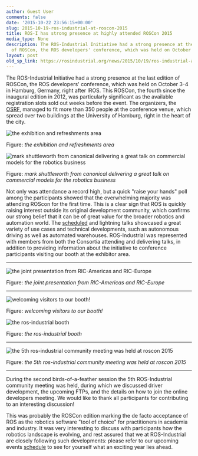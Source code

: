 ```yaml
---
author: Guest User
comments: false
date: '2015-10-22 23:56:15+00:00'
slug: 2015-10-19-ros-industrial-at-roscon-2015
title: ROS-I has strong presence at highly attended ROSCon 2015
media_type: None
description: The ROS-Industrial Initiative had a strong presence at the last edition
  of ROSCon, the ROS developers' conference, which was held on October 3-4 ...
layout: post
old_sp_link: https://rosindustrial.org/news/2015/10/19/ros-industrial-at-roscon-2015
---
```


The ROS-Industrial Initiative had a strong presence at the last edition of ROSCon, the ROS developers' conference, which was held on October 3-4 in Hamburg, Germany, right after IROS. This ROSCon, the fourth since the inaugural edition in 2012, was particularly significant as the available registration slots sold out weeks before the event. The organizers, the [OSRF](http://www.osrfoundation.org/), managed to fit more than 350 people at the conference venue, which spread over two buildings at the University of Hamburg, right in the heart of the city.

![the exhibition and refreshments area](https://images.squarespace-cdn.com/content/v1/51df34b1e4b08840dcfd2841/1445263987282-6BITODCLOB1CSNTJWXNX/image-asset.jpeg)

Figure: *the exhibition and refreshments area*

![mark shuttleworth from canonical delivering a great talk on commercial models for the robotics business](https://images.squarespace-cdn.com/content/v1/51df34b1e4b08840dcfd2841/1445264079738-D3O8LF05BK2L3RIHMW55/image-asset.jpeg)

Figure: *mark shuttleworth from canonical delivering a great talk on commercial models for the robotics business*

Not only was attendance a record high, but a quick "raise your hands" poll among the participants showed that the overwhelming majority was attending ROScon for the first time. This is a clear sign that ROS is quickly raising interest outside its original development community, which confirms our strong belief that it can be of great value for the broader robotics and automation world. The [scheduled](http://roscon.ros.org/2015/#program) and lightning talks showcased a great variety of use cases and technical developments, such as autonomous driving as well as automated warehouses. ROS-Industrial was represented with members from both the Consortia attending and delivering talks, in addition to providing information about the initiative to conference participants visiting our booth at the exhibitor area.

---

![the joint presentation from RIC-Americas and RIC-Europe](https://images.squarespace-cdn.com/content/v1/51df34b1e4b08840dcfd2841/1445268555546-OD4BA20MH1QBTOKJ99V6/20151004_095152.jpg)

Figure: *the joint presentation from RIC-Americas and RIC-Europe*

---

![welcoming visitors to our booth!](https://images.squarespace-cdn.com/content/v1/51df34b1e4b08840dcfd2841/1445267625883-TDJ9GTQLLK7JWEX2VY8L/DSC_0238.JPG)

Figure: *welcoming visitors to our booth!*

![the ros-industrial booth](https://images.squarespace-cdn.com/content/v1/51df34b1e4b08840dcfd2841/1445267271402-HK09SLP2Q6VZPU8A1BYG/image-asset.jpeg)

Figure: *the ros-industrial booth*

---

![the 5th ros-industrial community meeting was held at roscon 2015](https://images.squarespace-cdn.com/content/v1/51df34b1e4b08840dcfd2841/1445268038060-GTXKAM2KACUG18QIJQ2D/image-asset.jpeg)

Figure: *the 5th ros-industrial community meeting was held at roscon 2015*

---

During the second birds-of-a-feather session the 5th ROS-Industrial community meeting was held, during which we discussed driver development, the upcoming FTPs, and the details on how to join the online developers meeting. We would like to thank all participants for contributing to an interesting discussion!

This was probably the ROSCon edition marking the de facto acceptance of ROS as the robotics software "tool of choice" for practitioners in academia and industry. It was very interesting to discuss with participants how the robotics landscape is evolving, and rest assured that we at ROS-Industrial are closely following such developments: please refer to our upcoming events [schedule](http://rosindustrial.org/news/2015/10/10/upcoming-ros-i-events) to see for yourself what an exciting year lies ahead.


